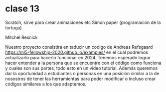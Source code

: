 # clase 13

Scratch, sirve para crear animaciones etc
Simon paper (programación de la tortuga)

Mitchel Resnick

Nuestro proyecto consistirá en taducir un codigo de Andreas Refsgaard https://ml5-fellowship-2020.github.io/examples/ en el cuál podremos actualizarlo para hacerlo funcionar en 2024. Tenemos esperado lograr hacer entender a la persona que se encuentre con el código como funciona y cuales son sus partes, todo esto en un video tutorial. Además queremos dar la oportunidad a estudiantes o personas en una posición similar a la de nosostros de tener las herramientas para poder modificar o incluso crear códigos similares a los que adaptemos.
